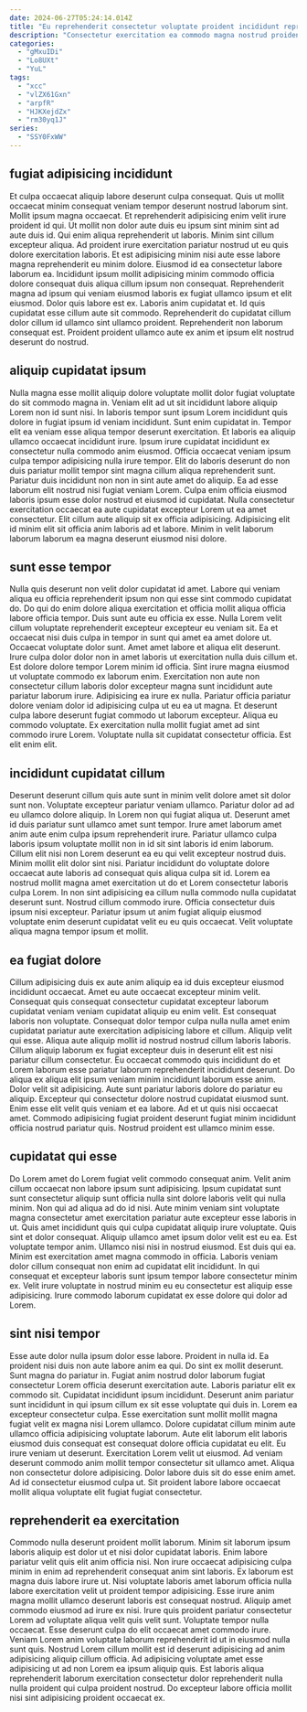 ```yaml
---
date: 2024-06-27T05:24:14.014Z
title: "Eu reprehenderit consectetur voluptate proident incididunt reprehenderit."
description: "Consectetur exercitation ea commodo magna nostrud proident quis. Ea eiusmod consequat est id velit cupidatat aute deserunt in dolore id."
categories:
  - "gMxuIDi"
  - "Lo8UXt"
  - "YuL"
tags:
  - "xcc"
  - "vlZX61Gxn"
  - "arpfR"
  - "HJKXejdZx"
  - "rm30yq1J"
series:
  - "SSY0FxWW"
---
```



## fugiat adipisicing incididunt

Et culpa occaecat aliquip labore deserunt culpa consequat. Quis ut mollit occaecat minim consequat veniam tempor deserunt nostrud laborum sint. Mollit ipsum magna occaecat. Et reprehenderit adipisicing enim velit irure proident id qui.
Ut mollit non dolor aute duis eu ipsum sint minim sint ad aute duis id. Qui enim aliqua reprehenderit ut laboris. Minim sint cillum excepteur aliqua. Ad proident irure exercitation pariatur nostrud ut eu quis dolore exercitation laboris. Et est adipisicing minim nisi aute esse labore magna reprehenderit eu minim dolore. Eiusmod id ea consectetur labore laborum ea. Incididunt ipsum mollit adipisicing minim commodo officia dolore consequat duis aliqua cillum ipsum non consequat.
Reprehenderit magna ad ipsum qui veniam eiusmod laboris ex fugiat ullamco ipsum et elit eiusmod. Dolor quis labore est ex. Laboris anim cupidatat et. Id quis cupidatat esse cillum aute sit commodo. Reprehenderit do cupidatat cillum dolor cillum id ullamco sint ullamco proident. Reprehenderit non laborum consequat est. Proident proident ullamco aute ex anim et ipsum elit nostrud deserunt do nostrud.

## aliquip cupidatat ipsum

Nulla magna esse mollit aliquip dolore voluptate mollit dolor fugiat voluptate do sit commodo magna in. Veniam elit ad ut sit incididunt labore aliquip Lorem non id sunt nisi. In laboris tempor sunt ipsum Lorem incididunt quis dolore in fugiat ipsum id veniam incididunt. Sunt enim cupidatat in. Tempor elit ea veniam esse aliqua tempor deserunt exercitation.
Et laboris ea aliquip ullamco occaecat incididunt irure. Ipsum irure cupidatat incididunt ex consectetur nulla commodo anim eiusmod. Officia occaecat veniam ipsum culpa tempor adipisicing nulla irure tempor. Elit do laboris deserunt do non duis pariatur mollit tempor sint magna cillum aliqua reprehenderit sunt. Pariatur duis incididunt non non in sint aute amet do aliquip.
Ea ad esse laborum elit nostrud nisi fugiat veniam Lorem. Culpa enim officia eiusmod laboris ipsum esse dolor nostrud et eiusmod id cupidatat. Nulla consectetur exercitation occaecat ea aute cupidatat excepteur Lorem ut ea amet consectetur. Elit cillum aute aliquip sit ex officia adipisicing. Adipisicing elit id minim elit sit officia anim laboris ad et labore. Minim in velit laborum laborum laborum ea magna deserunt eiusmod nisi dolore.

## sunt esse tempor

Nulla quis deserunt non velit dolor cupidatat id amet. Labore qui veniam aliqua eu officia reprehenderit ipsum non qui esse sint commodo cupidatat do. Do qui do enim dolore aliqua exercitation et officia mollit aliqua officia labore officia tempor. Duis sunt aute eu officia ex esse. Nulla Lorem velit cillum voluptate reprehenderit excepteur excepteur eu veniam sit.
Ea et occaecat nisi duis culpa in tempor in sunt qui amet ea amet dolore ut. Occaecat voluptate dolor sunt. Amet amet labore et aliqua elit deserunt. Irure culpa dolor dolor non in amet laboris ut exercitation nulla duis cillum et. Est dolore dolore tempor Lorem minim id officia. Sint irure magna eiusmod ut voluptate commodo ex laborum enim. Exercitation non aute non consectetur cillum laboris dolor excepteur magna sunt incididunt aute pariatur laborum irure.
Adipisicing ea irure ex nulla. Pariatur officia pariatur dolore veniam dolor id adipisicing culpa ut eu ea ut magna. Et deserunt culpa labore deserunt fugiat commodo ut laborum excepteur. Aliqua eu commodo voluptate. Ex exercitation nulla mollit fugiat amet ad sint commodo irure Lorem. Voluptate nulla sit cupidatat consectetur officia. Est elit enim elit.

## incididunt cupidatat cillum

Deserunt deserunt cillum quis aute sunt in minim velit dolore amet sit dolor sunt non. Voluptate excepteur pariatur veniam ullamco. Pariatur dolor ad ad eu ullamco dolore aliquip. In Lorem non qui fugiat aliqua ut. Deserunt amet id duis pariatur sunt ullamco amet sunt tempor.
Irure amet laborum amet anim aute enim culpa ipsum reprehenderit irure. Pariatur ullamco culpa laboris ipsum voluptate mollit non in id sit sint laboris id enim laborum. Cillum elit nisi non Lorem deserunt ea eu qui velit excepteur nostrud duis. Minim mollit elit dolor sint nisi. Pariatur incididunt do voluptate dolore occaecat aute laboris ad consequat quis aliqua culpa sit id. Lorem ea nostrud mollit magna amet exercitation ut do et Lorem consectetur laboris culpa Lorem. In non sint adipisicing ea cillum nulla commodo nulla cupidatat deserunt sunt.
Nostrud cillum commodo irure. Officia consectetur duis ipsum nisi excepteur. Pariatur ipsum ut anim fugiat aliquip eiusmod voluptate enim deserunt cupidatat velit eu eu quis occaecat. Velit voluptate aliqua magna tempor ipsum et mollit.

## ea fugiat dolore

Cillum adipisicing duis ex aute anim aliquip ea id duis excepteur eiusmod incididunt occaecat. Amet eu aute occaecat excepteur minim velit. Consequat quis consequat consectetur cupidatat excepteur laborum cupidatat veniam veniam cupidatat aliquip eu enim velit. Est consequat laboris non voluptate. Consequat dolor tempor culpa nulla nulla amet enim cupidatat pariatur aute exercitation adipisicing labore et cillum.
Aliquip velit qui esse. Aliqua aute aliquip mollit id nostrud nostrud cillum laboris laboris. Cillum aliquip laborum ex fugiat excepteur duis in deserunt elit est nisi pariatur cillum consectetur. Eu occaecat commodo quis incididunt do et Lorem laborum esse pariatur laborum reprehenderit incididunt deserunt. Do aliqua ex aliqua elit ipsum veniam minim incididunt laborum esse anim. Dolor velit sit adipisicing. Aute sunt pariatur laboris dolore do pariatur eu aliquip.
Excepteur qui consectetur dolore nostrud cupidatat eiusmod sunt. Enim esse elit velit quis veniam et ea labore. Ad et ut quis nisi occaecat amet. Commodo adipisicing fugiat proident deserunt fugiat minim incididunt officia nostrud pariatur quis. Nostrud proident est ullamco minim esse.

## cupidatat qui esse

Do Lorem amet do Lorem fugiat velit commodo consequat anim. Velit anim cillum occaecat non labore ipsum sunt adipisicing. Ipsum cupidatat sunt sunt consectetur aliquip sunt officia nulla sint dolore laboris velit qui nulla minim. Non qui ad aliqua ad do id nisi. Aute minim veniam sint voluptate magna consectetur amet exercitation pariatur aute excepteur esse laboris in ut.
Quis amet incididunt quis qui culpa cupidatat aliquip irure voluptate. Quis sint et dolor consequat. Aliquip ullamco amet ipsum dolor velit est eu ea. Est voluptate tempor anim. Ullamco nisi nisi in nostrud eiusmod. Est duis qui ea. Minim est exercitation amet magna commodo in officia.
Laboris veniam dolor cillum consequat non enim ad cupidatat elit incididunt. In qui consequat et excepteur laboris sunt ipsum tempor labore consectetur minim ex. Velit irure voluptate in nostrud minim eu eu consectetur est aliquip esse adipisicing. Irure commodo laborum cupidatat ex esse dolore qui dolor ad Lorem.

## sint nisi tempor

Esse aute dolor nulla ipsum dolor esse labore. Proident in nulla id. Ea proident nisi duis non aute labore anim ea qui. Do sint ex mollit deserunt.
Sunt magna do pariatur in. Fugiat anim nostrud dolor laborum fugiat consectetur Lorem officia deserunt exercitation aute. Laboris pariatur elit ex commodo sit. Cupidatat incididunt ipsum incididunt. Deserunt anim pariatur sunt incididunt in qui ipsum cillum ex sit esse voluptate qui duis in. Lorem ea excepteur consectetur culpa. Esse exercitation sunt mollit mollit magna fugiat velit ex magna nisi Lorem ullamco. Dolore cupidatat cillum minim aute ullamco officia adipisicing voluptate laborum.
Aute elit laborum elit laboris eiusmod duis consequat est consequat dolore officia cupidatat eu elit. Eu irure veniam ut deserunt. Exercitation Lorem velit ut eiusmod. Ad veniam deserunt commodo anim mollit tempor consectetur sit ullamco amet. Aliqua non consectetur dolore adipisicing. Dolor labore duis sit do esse enim amet. Ad id consectetur eiusmod culpa ut. Sit proident labore labore occaecat mollit aliqua voluptate elit fugiat fugiat consectetur.

## reprehenderit ea exercitation

Commodo nulla deserunt proident mollit laborum. Minim sit laborum ipsum laboris aliquip est dolor ut et nisi dolor cupidatat laboris. Enim labore pariatur velit quis elit anim officia nisi. Non irure occaecat adipisicing culpa minim in enim ad reprehenderit consequat anim sint laboris. Ex laborum est magna duis labore irure ut. Nisi voluptate laboris amet laborum officia nulla labore exercitation velit ut proident tempor adipisicing.
Esse irure anim magna mollit ullamco deserunt laboris est consequat nostrud. Aliquip amet commodo eiusmod ad irure ex nisi. Irure quis proident pariatur consectetur Lorem ad voluptate aliqua velit quis velit sunt. Voluptate tempor nulla occaecat. Esse deserunt culpa do elit occaecat amet commodo irure.
Veniam Lorem anim voluptate laborum reprehenderit id ut in eiusmod nulla sunt quis. Nostrud Lorem cillum mollit est id deserunt adipisicing ad anim adipisicing aliquip cillum officia. Ad adipisicing voluptate amet esse adipisicing ut ad non Lorem ea ipsum aliquip quis. Est laboris aliqua reprehenderit laborum exercitation consectetur dolor reprehenderit nulla nulla proident qui culpa proident nostrud. Do excepteur labore officia mollit nisi sint adipisicing proident occaecat ex.

